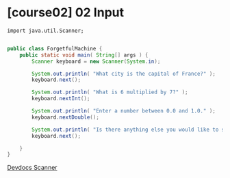 # \[course02] 02 Input

```
import java.util.Scanner;
```

```java

public class ForgetfulMachine {
    public static void main( String[] args ) {
        Scanner keyboard = new Scanner(System.in);

        System.out.println( "What city is the capital of France?" );
        keyboard.next();

        System.out.println( "What is 6 multiplied by 7?" );
        keyboard.nextInt();

        System.out.println( "Enter a number between 0.0 and 1.0." );
        keyboard.nextDouble();

        System.out.println( "Is there anything else you would like to say?" );
        keyboard.next();

    }
}
```

[Devdocs Scanner](https://devdocs.io/openjdk\~11/java.base/java/util/scanner)
